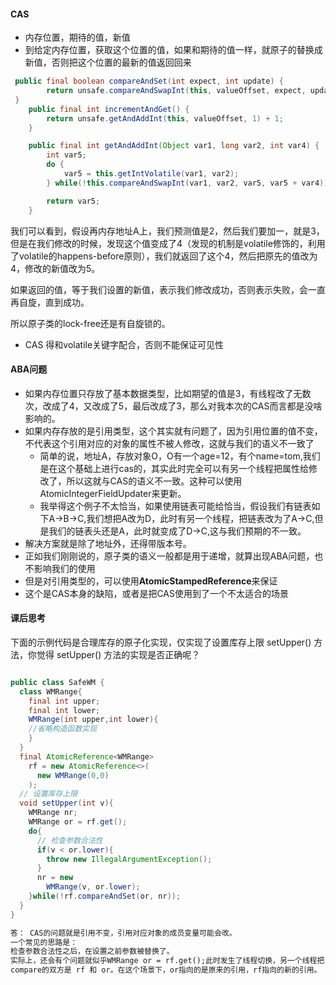 #### CAS

- 内存位置，期待的值，新值
- 到给定内存位置，获取这个位置的值，如果和期待的值一样，就原子的替换成新值，否则把这个位置的最新的值返回回来

```java
 public final boolean compareAndSet(int expect, int update) {
        return unsafe.compareAndSwapInt(this, valueOffset, expect, update);
 }
	public final int incrementAndGet() {
        return unsafe.getAndAddInt(this, valueOffset, 1) + 1;
    }

    public final int getAndAddInt(Object var1, long var2, int var4) {
        int var5;
        do {
            var5 = this.getIntVolatile(var1, var2);
        } while(!this.compareAndSwapInt(var1, var2, var5, var5 + var4));

        return var5;
    }
```

我们可以看到，假设再内存地址A上，我们预测值是2，然后我们要加一，就是3，但是在我们修改的时候，发现这个值变成了4（发现的机制是volatile修饰的，利用了volatile的happens-before原则），我们就返回了这个4，然后把原先的值改为4，修改的新值改为5。

如果返回的值，等于我们设置的新值，表示我们修改成功，否则表示失败，会一直再自旋，直到成功。

所以原子类的lock-free还是有自旋锁的。

- CAS 得和volatile关键字配合，否则不能保证可见性



#### ABA问题

- 如果内存位置只存放了基本数据类型，比如期望的值是3，有线程改了无数次，改成了4，又改成了5，最后改成了3，那么对我本次的CAS而言都是没啥影响的。
- 如果内存存放的是引用类型，这个其实就有问题了，因为引用位置的值不变，不代表这个引用对应的对象的属性不被人修改，这就与我们的语义不一致了
  - 简单的说，地址A，存放对象O，O有一个age=12，有个name=tom,我们是在这个基础上进行cas的，其实此时完全可以有另一个线程把属性给修改了，所以这就与CAS的语义不一致。这种可以使用AtomicIntegerFieldUpdater来更新。
  - 我举得这个例子不太恰当，如果使用链表可能给恰当，假设我们有链表如下A->B->C,我们想把A改为D，此时有另一个线程，把链表改为了A->C,但是我们的链表头还是A，此时就变成了D->C,这与我们预期的不一致。
- 解决方案就是除了地址外，还得带版本号。
- 正如我们刚刚说的，原子类的语义一般都是用于递增，就算出现ABA问题，也不影响我们的使用
- 但是对引用类型的，可以使用**AtomicStampedReference**来保证
- 这个是CAS本身的缺陷，或者是把CAS使用到了一个不太适合的场景





#### 课后思考

下面的示例代码是合理库存的原子化实现，仅实现了设置库存上限 setUpper() 方法，你觉得 setUpper() 方法的实现是否正确呢？

```java

public class SafeWM {
  class WMRange{
    final int upper;
    final int lower;
    WMRange(int upper,int lower){
    //省略构造函数实现
    }
  }
  final AtomicReference<WMRange>
    rf = new AtomicReference<>(
      new WMRange(0,0)
    );
  // 设置库存上限
  void setUpper(int v){
    WMRange nr;
    WMRange or = rf.get();
    do{
      // 检查参数合法性
      if(v < or.lower){
        throw new IllegalArgumentException();
      }
      nr = new
        WMRange(v, or.lower);
    }while(!rf.compareAndSet(or, nr));
  }
}
```

```tex
答： CAS的问题就是引用不变，引用对应对象的成员变量可能会改。
一个常见的思路是：
检查参数合法性之后，在设置之前参数被替换了。
实际上，还会有个问题就似乎WMRange or = rf.get();此时发生了线程切换，另一个线程把rf更新了，然后or和rf不相同了，此时陷入了死循环。
compare的双方是 rf 和 or。在这个场景下，or指向的是原来的引用，rf指向的新的引用。
```








